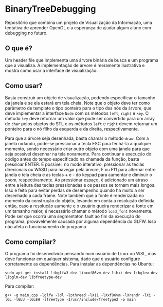 # BinaryTreeDebugging
Repositório que combina um projeto de Visualização da Informação, uma tentativa de aprender OpenGL e a esperança de ajudar algum aluno com debugging no futuro.

## O que é?
Um header file que implementa uma árvore binária de busca e um programa que a visualiza.
A implementação de árvore é meramente ilustrativa e mostra como usar a interface de visualização.

## Como usar?
Basta construir um objeto de visualização, podendo especificar o tamanho da janela e se ela estará em tela cheia. Note que o objeto deve ter como parâmetro de template o tipo ponteiro para o tipo dos nós da árvore, que deve implementar a interface `Node` com os métodos `left`, `right` e `key`. O método `key` deve retornar um valor que pode ser convertido para um array de `char` pelos objetos do STL e os métodos `left` e `right` devem retornar um ponteiro para o nó filho da esquerda e da direita, respectivamente.

Para que a árvore seja desenhada, basta chamar o método `draw`. Com a janela rodando, pode-se pressionar a tecla ESC para fechá-la a qualquer momento, sendo necessário criar outro objeto com uma janela para que seja possível desenhar na tela novamente. Para continuar a execução do código antes do tempo especificado na chamada da função, basta pressioar ENTER.
É possível, no modo interativo, pressionar as teclas direcionais ou WASD para navegar pela árvore, F ou F11 para alternar entre janela e tela cheia e as teclas + e - do keypad para aumentar e diminuir o zoom, respectivamente. Ao pressionar espaço, é adicionado um atraso entre a leitura das teclas pressionadas e os passos se tornam mais longos. Isso é feito para evitar perdas de desempenho quando há muito a ser desenhado a cada frame.
Note também que a fonte é renderizada no momento da construção do objeto, levando em conta a resolução definida, então, caso a resolução aumente e o usuário queira renderizar a fonte em um tamanho maior, é necessário chamar o método `load_font` novamente.
Pode ser que ocorra uma segmentaton fault ao fim da execução do programa, provavelmente causada por alguma dependência do GLFW. Isso não afeta o funcionamento do programa.

## Como compilar?
O programa foi desenvolvido pensando num usuário de Linux ou WSL, mas deve funcionar em qualquer sistema, dado que o usuário configure corretamente as dependências.
Para instalar as dependências no Ubuntu:

```
sudo apt-get install libglfw3-dev libxxf86vm-dev libxi-dev libglew-dev libglm-dev libfreetype-dev
```

Para compilar:

```
g++ -g main.cpp -lglfw -ldl -lpthread -lX11 -lXxf86vm -lXrandr -lXi -lGL -lGLU -lGLEW -lfreetype -I/usr/include/freetype2 -o main
```
